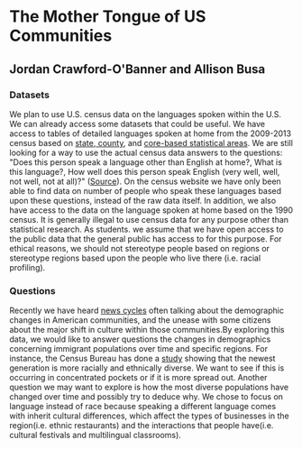 # The Mother Tongue of US Communities

## Jordan Crawford-O'Banner and Allison Busa

### Datasets

We plan to use U.S. census data on the languages spoken within the U.S. We can already access some datasets that could be useful. We have access to tables of detailed languages spoken at home from the 2009-2013 census based on [state](www2.census.gov/library/data/tables/2008/demo/language-use/2009-2013-acs-lang-tables-state.xls?#),[ county](www2.census.gov/library/data/tables/2008/demo/language-use/2009-2013-acs-lang-tables-county.xls?#
), and [core-based statistical areas](www2.census.gov/library/data/tables/2008/demo/language-use/2009-2013-acs-lang-tables-cbsa.xls?#). We are still looking for a way to use the actual census data answers to the questions: "Does this person speak a language other than English at home?, What is this language?, How well does this person speak English (very well, well, not well, not at all)?" ([Source](https://www.census.gov/topics/population/language-use/about/historical.htm)). On the census website we have only been able to find data on number of people who speak these languages based upon these questions, instead of the raw data itself. In addition, we also have access to the data on the language spoken at home based on the 1990 census. It is generally illegal to use census data for any purpose other than statistical research. As students. we assume that we have open access to the public data that the general public has access to for this purpose. For ethical reasons, we should not stereotype people based on regions or stereotype regions based upon the people who live there (i.e. racial profiling).

### Questions

Recently we have heard [news cycles](https://www.youtube.com/watch?v=f9XcdE91ScM) often talking about the demographic changes in American communities, and the unease with some citizens about the major shift in culture within those communities.By exploring this data, we would like to answer questions the changes in demographics concerning immigrant populations over time and specific regions. For instance, the Census Bureau has done a [study](https://www.census.gov/library/stories/2017/08/changing-nation-demographic-trends.html) showing that the newest generation is more racially and ethnically diverse. We want to see if this is occurring in concentrated pockets or if it is more spread out. Another question we may want to explore is how the most diverse populations have changed over time and possibly try to deduce why. We chose to focus on language instead of race because speaking a different language comes with inherit cultural differences, which affect the types of businesses in the region(i.e. ethnic restaurants) and the interactions that people have(i.e. cultural festivals and multilingual classrooms).
